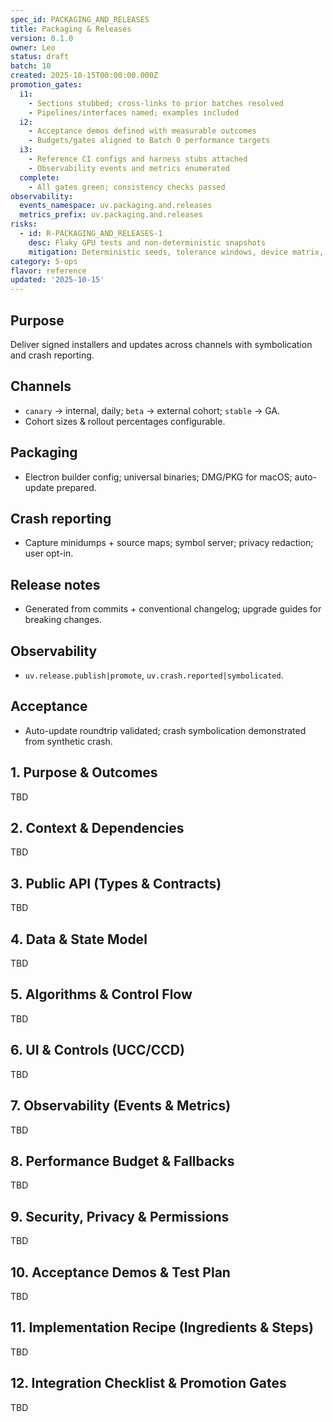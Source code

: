 ```yaml
---
spec_id: PACKAGING_AND_RELEASES
title: Packaging & Releases
version: 0.1.0
owner: Leo
status: draft
batch: 10
created: 2025-10-15T00:00:00.000Z
promotion_gates:
  i1:
    - Sections stubbed; cross-links to prior batches resolved
    - Pipelines/interfaces named; examples included
  i2:
    - Acceptance demos defined with measurable outcomes
    - Budgets/gates aligned to Batch 0 performance targets
  i3:
    - Reference CI configs and harness stubs attached
    - Observability events and metrics enumerated
  complete:
    - All gates green; consistency checks passed
observability:
  events_namespace: uv.packaging.and.releases
  metrics_prefix: uv.packaging.and.releases
risks:
  - id: R-PACKAGING_AND_RELEASES-1
    desc: Flaky GPU tests and non-deterministic snapshots
    mitigation: Deterministic seeds, tolerance windows, device matrix, retries
category: 5-ops
flavor: reference
updated: '2025-10-15'
---
```


## Purpose
Deliver signed installers and updates across channels with symbolication and crash reporting.

## Channels
- `canary` → internal, daily; `beta` → external cohort; `stable` → GA.
- Cohort sizes & rollout percentages configurable.

## Packaging
- Electron builder config; universal binaries; DMG/PKG for macOS; auto-update prepared.

## Crash reporting
- Capture minidumps + source maps; symbol server; privacy redaction; user opt-in.

## Release notes
- Generated from commits + conventional changelog; upgrade guides for breaking changes.

## Observability
- `uv.release.publish|promote`, `uv.crash.reported|symbolicated`.

## Acceptance
- Auto-update roundtrip validated; crash symbolication demonstrated from synthetic crash.

## 1. Purpose & Outcomes
TBD


## 2. Context & Dependencies
TBD


## 3. Public API (Types & Contracts)
TBD


## 4. Data & State Model
TBD


## 5. Algorithms & Control Flow
TBD


## 6. UI & Controls (UCC/CCD)
TBD


## 7. Observability (Events & Metrics)
TBD


## 8. Performance Budget & Fallbacks
TBD


## 9. Security, Privacy & Permissions
TBD


## 10. Acceptance Demos & Test Plan
TBD


## 11. Implementation Recipe (Ingredients & Steps)
TBD


## 12. Integration Checklist & Promotion Gates
TBD
